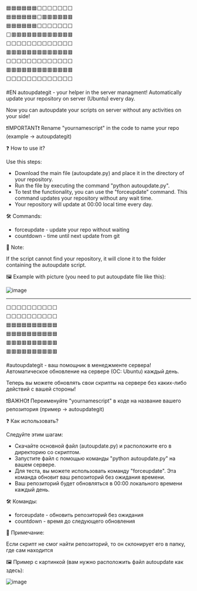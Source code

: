 <pre>
🟦🟦🟦🟦🟦🟦⬜⬜⬜⬜⬜⬜⬜
🟦🟦🟦🟦🟦🟦⬜🟥🟥🟥🟥🟥🟥
🟦🟦🟦🟦🟦🟦⬜⬜⬜⬜⬜⬜⬜
⬜🟥🟥🟥🟥🟥🟥🟥🟥🟥🟥🟥🟥
⬜⬜⬜⬜⬜⬜⬜⬜⬜⬜⬜⬜⬜
🟥🟥🟥🟥🟥🟥🟥🟥🟥🟥🟥🟥🟥
⬜⬜⬜⬜⬜⬜⬜⬜⬜⬜⬜⬜⬜
🟥🟥🟥🟥🟥🟥🟥🟥🟥🟥🟥🟥🟥
⬜⬜⬜⬜⬜⬜⬜⬜⬜⬜⬜⬜⬜
</pre>
#EN autoupdategit - your helper in the server managment!
Automatically update your repository on server (Ubuntu) every day.

Now you can autoupdate your scripts on server without any activities on your side!

❗IMPORTANT❗ 
Rename "yournamescript" in the code to name your repo (example -> autoupdategit)

❓ How to use it?

Use this steps:
* Download the main file (autoupdate.py) and place it in the directory of your repository.
* Run the file by executing the command "python autoupdate.py".
* To test the functionality, you can use the "forceupdate" command. This command updates your repository without any wait time.
* Your repository will update at 00:00 local time every day.

🛠️ Commands:

* forceupdate - update your repo without waiting
* countdown - time until next update from git

📃 Note:

If the script cannot find your repository, it will clone it to the folder containing the autoupdate script.

🖼️ Example with picture (you need to put autoupdate file like this):

![image](https://github.com/sekalYT/autoupdategit/assets/80056228/d1505c63-f3d3-4772-b52f-ce53c98b76e6)


------------------------------------------------------------------------------------------------------------------------------------------------------------------------------------------------------------------

<pre>
⬜⬜⬜⬜⬜⬜⬜⬜⬜⬜
⬜⬜⬜⬜⬜⬜⬜⬜⬜⬜
🟦🟦🟦🟦🟦🟦🟦🟦🟦🟦
🟦🟦🟦🟦🟦🟦🟦🟦🟦🟦
🟥🟥🟥🟥🟥🟥🟥🟥🟥🟥
🟥🟥🟥🟥🟥🟥🟥🟥🟥🟥
</pre>
#autoupdategit - ваш помощник в менеджменте сервера!
Автоматическое обновление на сервере (ОС: Ubuntu) каждый день.

Теперь вы можете обновлять свои скрипты на сервере без каких-либо действий с вашей стороны!

❗ВАЖНО❗ 
Переименуйте "yournamescript" в коде на название вашего репозитория (пример -> autoupdategit)

❓ Как использовать?

Следуйте этим шагам:
* Скачайте основной файл (autoupdate.py) и расположите его в директорию со скриптом.
* Запустите файл с помощью команды "python autoupdate.py" на вашем сервере.
* Для теста, вы можете использовать команду "forceupdate". Эта команда обновит ваш репозиторий без ожидания времени.
* Ваш репозиторий будет обновляться в 00:00 локального времени каждый день.

🛠️ Команды:

* forceupdate - обновить репозиторий без ожидания
* countdown - время до следующего обновления

📃 Примечание:

Если скрипт не смог найти репозиторий, то он склонирует его в папку, где сам находится

🖼️ Пример с картинкой (вам нужно расположить файл autoupdate как здесь):

![image](https://github.com/sekalYT/autoupdategit/assets/80056228/d1505c63-f3d3-4772-b52f-ce53c98b76e6)
